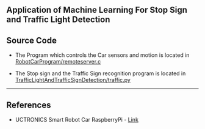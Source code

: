 ## Application of Machine Learning For Stop Sign and Traffic Light Detection

## Source Code
* The Program which controls the Car sensors and motion is located in [RobotCarProgram/remoteserver.c](https://github.com/vivian9496/Application_of_Machine_Learning_For_Stop_Sign_and_Traffic_Light_Detection/blob/main/RobotCarProgram/remoteserver.c)

* The Stop sign and the Traffic Sign recognition program is located in [TrafficLightAndTrafficSignDetection/traffic.py](https://github.com/vivian9496/Application_of_Machine_Learning_For_Stop_Sign_and_Traffic_Light_Detection/blob/main/TrafficLightAndTrafficSignDetection/traffic.py)
------

## References
* UCTRONICS Smart Robot Car RaspberryPi - [Link](https://github.com/UCTRONICS/UCTRONICS_Smart_Robot_Car_RaspberryPi/blob/master/C/src/remoteserver.c)
